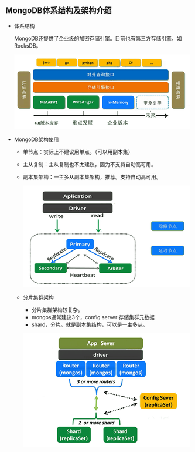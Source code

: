 ## MongoDB体系结构及架构介绍

- 体系结构

  MongoDB还提供了企业级的加密存储引擎。目前也有第三方存储引擎，如RocksDB。

  ![MongoDB体系结构](.pics/image-20201118103647193.png)



- MongoDB架构使用

  - 单节点：实际上不建议用单点。（可以用副本集）

  - 主从复制：主从复制也不太建议，因为不支持自动高可用。

  - 副本集架构：一主多从副本集架构，推荐。支持自动高可用。

    ![MongoDB副本集架构](.pics/image-20201118103948612.png)

  - 分片集群架构

    - 分片集群架构较复杂。
    - mongos通常建议3个，config server 存储集群元数据
    - shard，分片。就是副本集结构，可以是一主多从。

    ![MongoDB分片集群架构](.pics/image-20201118104053898.png)